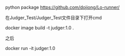 python package
https://github.com/dojiong/Lo-runner/

在Judger_Test/Judger_Test文件目录下打开cmd

docker image build -t judger:1.0 .

之后

docker run -it judger:1.0
